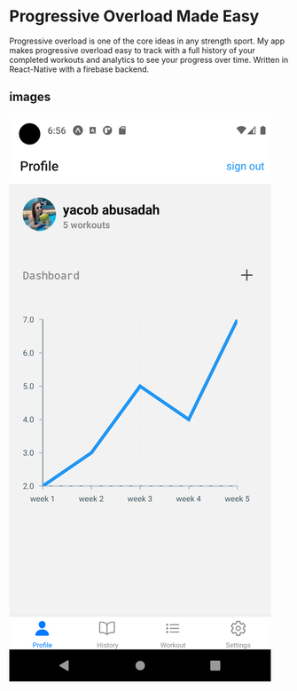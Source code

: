 # Progressive Overload Made Easy
Progressive overload is one of the core ideas in any strength sport. My app makes progressive overload easy to track with a full history of your completed workouts and analytics to see your progress over time. Written in React-Native with a firebase backend.

## images
![picture in app](/Screenshot_1670806592.png)
